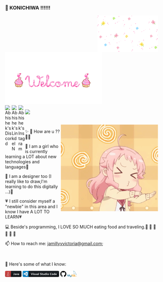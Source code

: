 ### 📣 KONICHIWA ‼️‼️‼️

<img align="right" width="200" alt="flowers" src="https://github.com/jamillyvictoria/jamillyvictoria/blob/master/images/flowers.gif" />
<img alt="welcome" src="https://github.com/jamillyvictoria/jamillyvictoria/blob/master/images/welcomekawaii.gif" />


<br/>
<a href="_______">
  <img align="left" alt="Abhishek's Discord" width="22px" src="https://cdn.jsdelivr.net/npm/simple-icons@v3/icons/discord.svg" />
</a>  

<a href="https://www.linkedin.com/in/jamilly-victoria-876a7219a/">
  <img align="left" alt="Abhishek's LinkdeIN" width="22px" src="https://cdn.jsdelivr.net/npm/simple-icons@v3/icons/linkedin.svg" />
</a>

<a href="https://www.instagram.com/angelbaby.core/">
  <img align="left" alt="Abhishek's Instagram" width="22px" src="https://cdn.jsdelivr.net/npm/simple-icons@v3/icons/instagram.svg" />
</a>

![](https://visitor-badge.glitch.me/badge?page_id=jamillyvictoria.jamillyvictoria)

<br />

<img align="right" alt="GIFHELLO" src="https://github.com/jamillyvictoria/jamillyvictoria/blob/master/images/83a8109108991aba8d33375d031199f7259a892dr1-420-376_00.gif" />

✨ 💬 How are u ?? 💬✨

🍄 I am  a girl who is currently learning a LOT about new technologies and languages🍄

🌸 I am a designer too (I really like to draw,I'm learning to do this digitally ...)🌸

💗 I still consider myself a "newbie" in this area and I know I have A LOT TO LEARN💗

💻 Beside's programming, I LOVE SO MUCH eating food and traveling.🍟 🍕 🥪 🍛 🍣 🍱

📫 How to reach me: jamillyvvictoria@gmail.com;

<br/>

 💬 Here's some of what I know:

<code><img height="20" src="https://github.com/jamillyvictoria/jamillyvictoria/blob/master/images/icons/java.png"></code>
<code><img height="20" src="https://github.com/jamillyvictoria/jamillyvictoria/blob/master/images/icons/visualstudio_code.png"></code>
<code><img height="20" src="https://github.com/jamillyvictoria/jamillyvictoria/blob/master/images/icons/github.png"></code>
<code><img height="20" src="https://github.com/jamillyvictoria/jamillyvictoria/blob/master/images/icons/mysql.png"></code>


